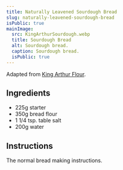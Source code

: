 ```yaml
---
title: Naturally Leavened Sourdough Bread
slug: naturally-leavened-sourdough-bread
isPublic: true
mainImage:
  src: KingArthurSourdough.webp
  title: Sourdough Bread
  alt: Sourdough bread.
  caption: Sourdough bread.
  isPublic: true
---
```

Adapted from [King Arthur Flour](https://www.kingarthurbaking.com/recipes/naturally-leavened-sourdough-bread-recipe).

## Ingredients
- 225g starter
- 350g bread flour
- 1 1/4 tsp. table salt
- 200g water

## Instructions
The normal bread making instructions.